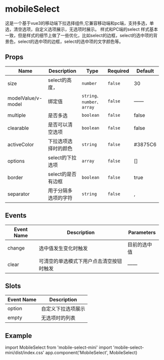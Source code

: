 # mobileSelect

这是一个基于vue3的移动端下拉选择组件,它兼容移动端和pc端，支持多选，单选，清空选项，自定义选项展示，无选项时展示。
样式和PC端的select 样式基本一致，但是样式的细节上做了一些优化，比如select的边框，select的选中项的背景色，select的选中项的边框，select的选中项的文字颜色等。

## Props

| Name               | Description          | Type                    | Required | Default |
| ------------------ | -------------------- | ----------------------- | -------- | ------- |
| size               | select的高度，       | `number`                | `false`  | 30      |
| modelValue/v-model | 绑定值               | `string、number、array` | `false`  | ——      |
| multiple           | 是否多选             | `boolean`               | `false`  | false   |
| clearable          | 是否可以清空选项     | `boolean`               | `false`  | false   |
| activeColor        | 下拉选项选择时的颜色 | `string`                | `false`  | #3875C6 |
| options            | select的下拉选项     | `array`                 | `false`  | []      |
| border             | select的是否有边框   | `boolean`               | `false`  | true    |
| separator          | 用于分隔多选项的字符 | `string`                | `false`  | ,       |

## Events

| Event Name | Description                              | Parameters   |
| ---------- | ---------------------------------------- | ------------ |
| change     | 选中值发生变化时触发                     | 目前的选中值 |
| clear      | 可清空的单选模式下用户点击清空按钮时触发 | ——           |

## Slots

| Event Name | Description        |
| ---------- | ------------------ |
| option     | 自定义下拉选项展示 |
| empty      | 无选项时的列表     |

## Example

import MobileSelect from 'mobile-select-mini'
import 'mobile-select-mini/dist/index.css'
app.component('MobileSelect', MobileSelect)
<template>
<MobileSelect v-model='type'></MobileSelect>
</template>
